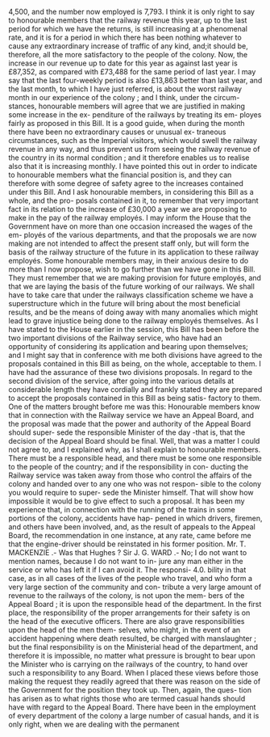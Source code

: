 4,500, and the number now employed is 7,793. I think it is only right to say to honourable members that the railway revenue this year, up to the last period for which we have the returns, is still increasing at a phenomenal rate, and it is for a period in which there has been nothing whatever to cause any extraordinary increase of traffic of any kind, and;it should be, therefore, all the more satisfactory to the people of the colony. Now, the increase in our revenue up to date for this year as against last year is £87,352, as compared with £73,488 for the same period of last year. I may say that the last four-weekly period is also £13,863 better than last year, and the last month, to which I have just referred, is about the worst railway month in our experience of the colony ; and I think, under the circum- stances, honourable members will agree that we are justified in making some increase in the ex- penditure of the railways by treating its em- ployes fairly as proposed in this Bill. It is a good guide, when during the month there have been no extraordinary causes or unusual ex- traneous circumstances, such as the Imperial visitors, which would swell the railway revenue in any way, and thus prevent us from seeing the railway revenue of the country in its normal condition ; and it therefore enables us to realise also that it is increasing monthly. I have pointed this out in order to indicate to honourable members what the financial position is, and they can therefore with some degree of safety agree to the increases contained under this Bill. And I ask honourable members, in considering this Bill as a whole, and the pro- posals contained in it, to remember that very important fact in its relation to the increase of £30,000 a year we are proposing to make in the pay of the railway employés. I may inform the House that the Government have on more than one occasion increased the wages of the em- ployés of the various departments, and that the proposals we are now making are not intended to affect the present staff only, but will form the basis of the railway structure of the future in its application to these railway employés. Some honourable members may, in their anxious desire to do more than I now propose, wish to go further than we have gone in this Bill. They must remember that we are making provision for future employés, and that we are laying the basis of the future working of our railways. We shall have to take care that under the railways classification scheme we have a superstructure which in the future will bring about the most beneficial results, and be the means of doing away with many anomalies which might lead to grave injustice being done to the railway employés themselves. As I have stated to the House earlier in the session, this Bill has been before the two important divisions of the Railway service, who have had an opportunity of considering its application and bearing upon themselves; and I might say that in conference with me both divisions have agreed to the proposals contained in this Bill as being, on the whole, acceptable to them. I have had the assurance of these two divisions proposals. In regard to the second division of the service, after going into the various details at considerable length they have cordially and frankly stated they are prepared to accept the proposals contained in this Bill as being satis- factory to them. One of the matters brought before me was this: Honourable members know that in connection with the Railway service we have an Appeal Board, and the proposal was made that the power and authority of the Appeal Board should super- sede the responsible Minister of the day -that is, that the decision of the Appeal Board should be final. Well, that was a matter I could not agree to, and I explained why, as I shall explain to honourable members. There must be a responsible head, and there must be some one responsible to the people of the country; and if the responsibility in con- ducting the Railway service was taken away from those who control the affairs of the colony and handed over to any one who was not respon- sible to the colony you would require to super- sede the Minister himself. That will show how impossible it would be to give effect to such a proposal. It has been my experience that, in connection with the running of the trains in some portions of the colony, accidents have hap- pened in which drivers, firemen, and others have been involved, and, as the result of appeals to the Appeal Board, the recommendation in one instance, at any rate, came before me that the engine-driver should be reinstated in his former position. Mr. T. MACKENZIE .- Was that Hughes ? Sir J. G. WARD .- No; I do not want to mention names, because I do not want to in- jure any man either in the service or who has left it if I can avoid it. The responsi- 4.0. bility in that case, as in all cases of the lives of the people who travel, and who form a very large section of the community and con- tribute a very large amount of revenue to the railways of the colony, is not upon the mem- bers of the Appeal Board ; it is upon the responsible head of the department. In the first place, the responsibility of the proper arrangements for their safety is on the head of the executive officers. There are also grave responsibilities upon the head of the men them- selves, who might, in the event of an accident happening where death resulted, be charged with manslaughter ; but the final responsibility is on the Ministerial head of the department, and therefore it is impossible, no matter what pressure is brought to bear upon the Minister who is carrying on the railways of the country, to hand over such a responsibility to any Board. When I placed these views before those making the request they readily agreed that there was reason on the side of the Government for the position they took up. Then, again, the ques- tion has arisen as to what rights those who are termed casual hands should have with regard to the Appeal Board. There have been in the employment of every department of the colony a large number of casual hands, and it is only right, when we are dealing with the permanent 